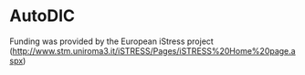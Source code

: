# AutoDIC

Funding was provided by the European iStress project (http://www.stm.uniroma3.it/iSTRESS/Pages/iSTRESS%20Home%20page.aspx)
